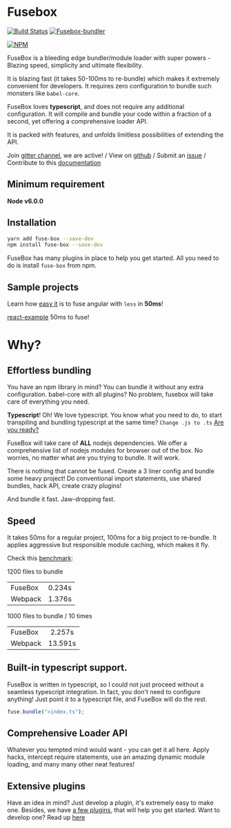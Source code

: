 # Fusebox

[![Build Status](https://travis-ci.org/fuse-box/fuse-box.svg?branch=master)](https://travis-ci.org/fuse-box/fuse-box)
[![Fusebox-bundler](https://img.shields.io/badge/gitter-join%20chat%20%E2%86%92-brightgreen.svg)](https://gitter.im/fusebox-bundler/Lobby)

[![NPM](https://nodei.co/npm/fuse-box.png?downloads=true)](https://nodei.co/npm/fuse-box/)

FuseBox is a bleeding edge bundler/module loader with super powers - Blazing speed, simplicity and ultimate flexibility.

It is blazing fast (it takes 50-100ms to re-bundle) which makes it extremely convenient for developers. It requires zero configuration to bundle such monsters like `babel-core`.

FuseBox loves __typescript__, and does not require any additional configuration. It will compile and bundle your code within a fraction of a second, yet offering a comprehensive loader API.

It is packed with features, and unfolds limitless possibilities of extending the API.

Join [gitter channel](https://gitter.im/fusebox-bundler/Lobby), we are active! / View on [github](https://github.com/fuse-box/fuse-box) / Submit an [issue](https://github.com/fuse-box/fuse-box/issues/new) / Contribute to this [documentation](https://github.com/fuse-box/fuse-box/tree/master/docs)

## Minimum requirement
**Node v6.0.0**

## Installation

```bash
yarn add fuse-box --save-dev
npm install fuse-box --save-dev
```

FuseBox has many plugins in place to help you get started. All you need to do is install `fuse-box` from npm.

## Sample projects

Learn how [easy it](https://github.com/fuse-box/angular2-example) is to fuse angular with `less` in __50ms__!

[react-example](https://github.com/fuse-box/react-example) 50ms to fuse!

# Why?

## Effortless bundling
You have an npm library in mind? You can bundle it without any extra configuration. babel-core with all plugins? No problem, fusebox will take care of everything you need.

__Typescript__! Oh! We love typescript. You know what you need to do, to start transpiling and bundling typescript at the same time? `Change .js to .ts` [Are you ready?](https://github.com/fuse-box/angular2-example)

FuseBox will take care of __ALL__ nodejs dependencies. We offer a comprehensive list of nodejs modules for browser out of the box. No worries, no matter what are you trying to bundle. It will work.

There is nothing that cannot be fused. Create a 3 liner config and bundle some heavy project! Do conventional import statements, use shared bundles, hack API, create crazy plugins!

And bundle it fast. Jaw-dropping fast.

## Speed

It takes 50ms for a regular project, 100ms for a big project to re-bundle. It applies aggressive but responsible module caching, which makes it fly.

Check this [benchmark](https://github.com/fuse-box/benchmark):

1200 files to bundle

|         |            |
| ------------- |:-------------:|
| FuseBox      | 0.234s |
| Webpack      | 1.376s |


1000 files to bundle / 10 times

|         |            |
| ------------- |:-------------:|
| FuseBox      | 2.257s |
| Webpack      | 13.591s |


## Built-in typescript support.

FuseBox is written in typescript, so I could not just proceed without a seamless typescript integration. In fact, you don't need to configure anything! Just point it to a typescript file, and FuseBox will do the rest.

```js
fuse.bundle(">index.ts");
```

## Comprehensive Loader API

Whatever you tempted mind would want - you can get it all here. Apply hacks, intercept require statements, use an amazing dynamic module loading, and many many other neat features!

## Extensive plugins

Have an idea in mind? Just develop a plugin, it's extremely easy to make one. Besides, we have [a few plugins](#built-in-plugins), that will help you get started. Want to develop one? Read up [here](#plugin-api)
